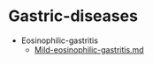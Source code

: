 
# Gastric-diseases

- Eosinophilic-gastritis
  - [Mild-eosinophilic-gastritis.md](./Mild-eosinophilic-gastritis.md)
